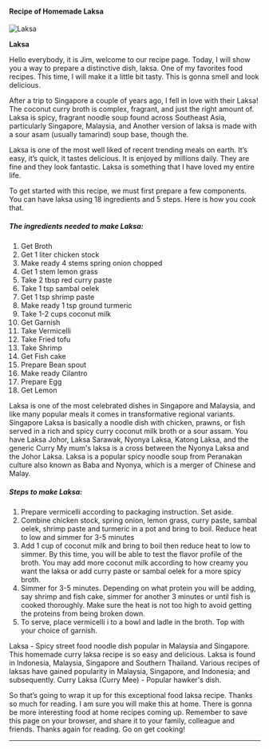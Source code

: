             

#### Recipe of Homemade Laksa

![Laksa](https://img-global.cpcdn.com/recipes/40ade1bfb96f7018/751x532cq70/laksa-recipe-main-photo.jpg)

**Laksa**

Hello everybody, it is Jim, welcome to our recipe page. Today, I will show you a way to prepare a distinctive dish, laksa. One of my favorites food recipes. This time, I will make it a little bit tasty. This is gonna smell and look delicious.

After a trip to Singapore a couple of years ago, I fell in love with their Laksa! The coconut curry broth is complex, fragrant, and just the right amount of. Laksa is spicy, fragrant noodle soup found across Southeast Asia, particularly Singapore, Malaysia, and Another version of laksa is made with a sour asam (usually tamarind) soup base, though the.

Laksa is one of the most well liked of recent trending meals on earth. It’s easy, it’s quick, it tastes delicious. It is enjoyed by millions daily. They are fine and they look fantastic. Laksa is something that I have loved my entire life.

To get started with this recipe, we must first prepare a few components. You can have laksa using 18 ingredients and 5 steps. Here is how you cook that.

##### The ingredients needed to make Laksa:

1.  Get Broth
2.  Get 1 liter chicken stock
3.  Make ready 4 stems spring onion chopped
4.  Get 1 stem lemon grass
5.  Take 2 tbsp red curry paste
6.  Take 1 tsp sambal oelek
7.  Get 1 tsp shrimp paste
8.  Make ready 1 tsp ground turmeric
9.  Take 1-2 cups coconut milk
10.  Get Garnish
11.  Take Vermicelli
12.  Take Fried tofu
13.  Take Shrimp
14.  Get Fish cake
15.  Prepare Bean spout
16.  Make ready Cilantro
17.  Prepare Egg
18.  Get Lemon

Laksa is one of the most celebrated dishes in Singapore and Malaysia, and like many popular meals it comes in transformative regional variants. Singapore Laksa is basically a noodle dish with chicken, prawns, or fish served in a rich and spicy curry coconut milk broth or a sour assam. You have Laksa Johor, Laksa Sarawak, Nyonya Laksa, Katong Laksa, and the generic Curry My mum's laksa is a cross between the Nyonya Laksa and the Johor Laksa. Laksa is a popular spicy noodle soup from Peranakan culture also known as Baba and Nyonya, which is a merger of Chinese and Malay.

##### Steps to make Laksa:

1.  Prepare vermicelli according to packaging instruction. Set aside.
2.  Combine chicken stock, spring onion, lemon grass, curry paste, sambal oelek, shrimp paste and turmeric in a pot and bring to boil. Reduce heat to low and simmer for 3-5 minutes
3.  Add 1 cup of coconut milk and bring to boil then reduce heat to low to simmer. By this time, you will be able to test the flavor profile of the broth. You may add more coconut milk according to how creamy you want the laksa or add curry paste or sambal oelek for a more spicy broth.
4.  Simmer for 3-5 minutes. Depending on what protein you will be adding, say shrimp and fish cake, simmer for another 3 minutes or until fish is cooked thoroughly. Make sure the heat is not too high to avoid getting the proteins from being broken down.
5.  To serve, place vermicelli i to a bowl and ladle in the broth. Top with your choice of garnish.

Laksa - Spicy street food noodle dish popular in Malaysia and Singapore. This homemade curry laksa recipe is so easy and delicious. Laksa is found in Indonesia, Malaysia, Singapore and Southern Thailand. Various recipes of laksas have gained popularity in Malaysia, Singapore, and Indonesia; and subsequently. Curry Laksa (Curry Mee) - Popular hawker's dish.

So that’s going to wrap it up for this exceptional food laksa recipe. Thanks so much for reading. I am sure you will make this at home. There is gonna be more interesting food at home recipes coming up. Remember to save this page on your browser, and share it to your family, colleague and friends. Thanks again for reading. Go on get cooking!

* * *